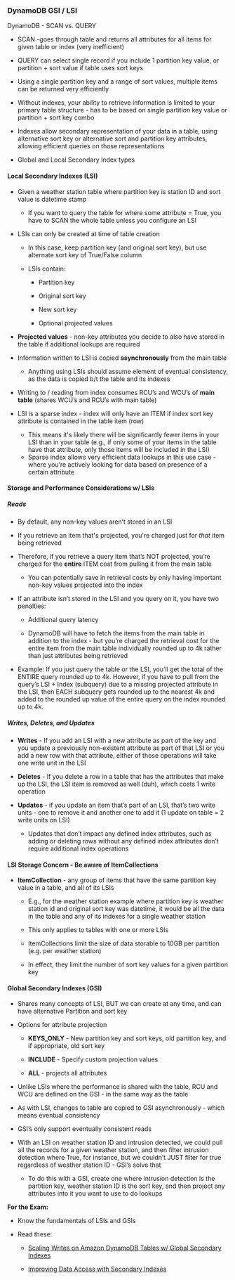 ### DynamoDB GSI / LSI

DynamoDB - SCAN vs. QUERY

* SCAN -goes through table and returns all attributes for all items for given table or index (very inefficient)

* QUERY can select single record if you include 1 partition key value, or partition + sort value if table uses sort keys

* Using a single partition key and a range of sort values, multiple items can be returned very efficiently

* Without indexes, your ability to retrieve information is limited to your primary table structure - has to be based on single partition key value or partition + sort key combo

* Indexes allow secondary representation of your data in a table, using alternative sort key or alternative sort and partition key attributes, allowing efficient queries on those representations

* Global and Local Secondary Index types

#### Local Secondary Indexes (LSI)

* Given a weather station table where partition key is station ID and sort value is datetime stamp

    * If you want to query the table for where some attribute = True, you have to SCAN the whole table unless you configure an LSI

* LSIs can only be created at time of table creation

    * In this case, keep partition key (and original sort key), but use alternate sort key of True/False column

    * LSIs contain:

        * Partition key

        * Original sort key

        * New sort key

        * Optional projected values

* **Projected values** - non-key attributes you decide to also have stored in the table if additional lookups are required

* Information written to LSI is copied **asynchronously** from the main table

  * Anything using LSIs should assume element of eventual consistency, as the data is copied b/t the table and its indexes

* Writing to / reading from index consumes RCU’s and WCU’s of **main table** (shares WCU’s and RCU’s with main table)

* LSI is a sparse index - index will only have an ITEM if index sort key attribute is contained in the table item (row)

    * This means it's likely there will be significantly fewer items in your LSI than in your table (e.g., if only some of your items in the table have that attribute, only those items will be included in the LSI)
    * Sparse index allows very efficient data lookups in this use case - where you’re actively looking for data based on presence of a certain attribute

#### Storage and Performance Considerations w/ LSIs

##### Reads

* By default, any non-key values aren’t stored in an LSI


* If you retrieve an item that's projected, you're charged just for *that* item being retrieved
* Therefore, if you retrieve a query item that’s NOT projected, you’re charged for the **entire** ITEM cost from pulling it from the main table

  * You can potentially save in retrieval costs by only having important non-key values projected into the index

* If an attribute isn’t stored in the LSI and you query on it, you have two penalties:

    * Additional query latency

    * DynamoDB will have to fetch the items from the main table in addition to the index - but you’re charged the retrieval cost for the entire item from the main table individually rounded up to 4k rather than just attributes being retrieved

* Example:  If you just query the table or the LSI, you’ll get the total of the ENTIRE query rounded up to 4k.  However, if you have to pull from the query’s LSI + Index (subquery) due to a missing projected attribute in the LSI, then EACH subquery gets rounded up to the nearest 4k and added to the rounded up value of the entire query on the index rounded up to 4k.

##### Writes, Deletes, and Updates

* **Writes** - If you add an LSI with a new attribute as part of the key and you update a previously non-existent attribute as part of that LSI or you add a new row with that attribute, either of those operations will take one write unit in the LSI

* **Deletes** - If you delete a row in a table that has the attributes that make up the LSI, the LSI item is removed as well (duh), which costs 1 write operation

* **Updates** - if you update an item that’s part of an LSI, that’s two write units - one to remove it and another one to add it (1 update on table = 2 write units on LSI)

    * Updates that don’t impact any defined index attributes, such as adding or deleting rows without any defined index attributes don’t require additional index operations

#### LSI Storage Concern - Be aware of ItemCollections

* **ItemCollection** - any group of items that have the same partition key value in a table, and all of its LSIs

    * E.g., for the weather station example where partition key is weather station id and original sort key was datetime, it would be all the data in the table and any of its indexes for a single weather station

    * This only applies to tables with one or more LSIs

    * ItemCollections limit the size of data storable to 10GB per partition (e.g. per weather station)

    * In effect, they limit the number of sort key values for a given partition key

#### Global Secondary Indexes (GSI)

* Shares many concepts of LSI, BUT we can create at any time, and can have alternative Partition and sort key

* Options for attribute projection

    * **KEYS_ONLY** - New partition key and sort keys, old partition key, and if appropriate, old sort key

    * **INCLUDE** - Specify custom projection values

    * **ALL** - projects all attributes

* Unlike LSIs where the performance is shared with the table, RCU and WCU are defined on the GSI - in the same way as the table

* As with LSI, changes to table are copied to GSI asynchronously - which means eventual consistency

* GSI’s only support eventually consistent reads

* With an LSI on weather station ID and intrusion detected, we could pull all the records for a given weather station, and then filter intrusion detection where True, for instance, but we couldn’t JUST filter for true regardless of weather station ID - GSI’s solve that

    * To do this with a GSI, create one where intrusion detection is the partition key, weather station ID is the sort key, and then project any attributes into it you want to use to do lookups

**For the Exam:**

* Know the fundamentals of LSIs and GSIs

* Read these:

    * [Scaling Writes on Amazon DynamoDB Tables w/ Global Secondary Indexes](https://aws.amazon.com/blogs/big-data/scaling-writes-on-amazon-dynamodb-tables-with-global-secondary-indexes/)

    * [Improving Data Access with Secondary Indexes](http://docs.aws.amazon.com/amazondynamodb/latest/developerguide/SecondaryIndexes.html)
